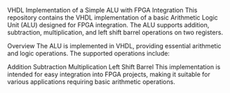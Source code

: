 VHDL Implementation of a Simple ALU with FPGA Integration
This repository contains the VHDL implementation of a basic Arithmetic Logic Unit (ALU) designed for FPGA integration. The ALU supports addition, subtraction, multiplication, and left shift barrel operations on two registers.

Overview
The ALU is implemented in VHDL, providing essential arithmetic and logic operations. The supported operations include:

Addition
Subtraction
Multiplication
Left Shift Barrel
This implementation is intended for easy integration into FPGA projects, making it suitable for various applications requiring basic arithmetic operations.

